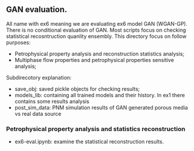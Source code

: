 ## GAN evaluation.
All name with ex6 meaning we are evaluating ex6 model GAN (WGAN-GP). There is no conditional evaluation of GAN. Most scripts focus on checking statistical recosntruction quanlity ensembly. This directory focus on follow purposes:
* Petrophysical property analysis and reconstruction statistics analysis;
* Multiphase flow properties and petrophysical properties sensitive analysis;

Subdirecotory explanation:
* save_obj: saved pickle objects for checking results;
* models_lib: containing all trained models and their history. In ex1 there contains some results analysis
* post_sim_data: PNM simulation results of GAN generated porous media vs real data source


### Petrophysical property analysis and statistics reconstruction
* ex6-eval.ipynb: examine the statistical reconstruction results.